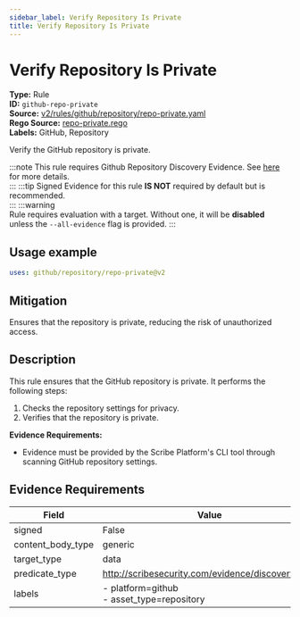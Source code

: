 ```yaml
---
sidebar_label: Verify Repository Is Private
title: Verify Repository Is Private
---  
```

# Verify Repository Is Private  
**Type:** Rule  
**ID:** `github-repo-private`  
**Source:** [v2/rules/github/repository/repo-private.yaml](https://github.com/scribe-public/sample-policies/blob/main/v2/rules/github/repository/repo-private.yaml)  
**Rego Source:** [repo-private.rego](https://github.com/scribe-public/sample-policies/blob/main/v2/rules/github/repository/repo-private.rego)  
**Labels:** GitHub, Repository  

Verify the GitHub repository is private.

:::note 
This rule requires Github Repository Discovery Evidence. See [here](/docs/platforms/discover#github-discovery) for more details.  
::: 
:::tip 
Signed Evidence for this rule **IS NOT** required by default but is recommended.  
::: 
:::warning  
Rule requires evaluation with a target. Without one, it will be **disabled** unless the `--all-evidence` flag is provided.
::: 

## Usage example

```yaml
uses: github/repository/repo-private@v2
```

## Mitigation  
Ensures that the repository is private, reducing the risk of unauthorized access.


## Description  
This rule ensures that the GitHub repository is private.
It performs the following steps:

1. Checks the repository settings for privacy.
2. Verifies that the repository is private.

**Evidence Requirements:**
- Evidence must be provided by the Scribe Platform's CLI tool through scanning GitHub repository settings.

## Evidence Requirements  
| Field | Value |
|-------|-------|
| signed | False |
| content_body_type | generic |
| target_type | data |
| predicate_type | http://scribesecurity.com/evidence/discovery/v0.1 |
| labels | - platform=github<br/>- asset_type=repository |

